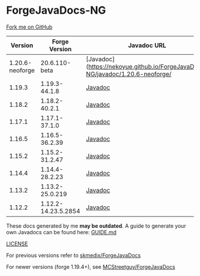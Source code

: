 # ForgeJavaDocs-NG

[Fork me on GitHub](https://github.com/Nekoyue/ForgeJavaDocs-NG)

| Version         | Forge Version       | Javadoc URL                                                                   |
|-----------------|---------------------|-------------------------------------------------------------------------------|
| 1.20.6-neoforge | 20.6.110-beta       | [Javadoc](https://nekoyue.github.io/ForgeJavaDocs-NG/javadoc/1.20.6-neoforge/ |
| 1.19.3          | 1.19.3-44.1.8       | [Javadoc](https://nekoyue.github.io/ForgeJavaDocs-NG/javadoc/1.19.3/)         |
| 1.18.2          | 1.18.2-40.2.1       | [Javadoc](https://nekoyue.github.io/ForgeJavaDocs-NG/javadoc/1.18.2/)         |
| 1.17.1          | 1.17.1-37.1.0       | [Javadoc](https://nekoyue.github.io/ForgeJavaDocs-NG/javadoc/1.17.1/)         |
| 1.16.5          | 1.16.5-36.2.39      | [Javadoc](https://nekoyue.github.io/ForgeJavaDocs-NG/javadoc/1.16.5/)         |
| 1.15.2          | 1.15.2-31.2.47      | [Javadoc](https://nekoyue.github.io/ForgeJavaDocs-NG/javadoc/1.15.2/)         |
| 1.14.4          | 1.14.4-28.2.23      | [Javadoc](https://nekoyue.github.io/ForgeJavaDocs-NG/javadoc/1.14.4/)         |
| 1.13.2          | 1.13.2-25.0.219     | [Javadoc](https://nekoyue.github.io/ForgeJavaDocs-NG/javadoc/1.13.2/)         |
| 1.12.2          | 1.12.2-14.23.5.2854 | [Javadoc](https://nekoyue.github.io/ForgeJavaDocs-NG/javadoc/1.12.2/)         |

These docs generated by me **may be outdated**. A guide to generate your own Javadocs can be found
here: [GUIDE.md](https://github.com/Nekoyue/ForgeJavaDocs-NG/blob/master/GUIDE.md)

[LICENSE](https://github.com/Nekoyue/ForgeJavaDocs-NG/blob/master/LICENSE)

For previous versions refer to [skmedix/ForgeJavaDocs](https://skmedix.github.io/ForgeJavaDocs/)

For newer versions (forge 1.19.4+), see [MCStreetguy/ForgeJavaDocs](https://github.com/MCStreetguy/ForgeJavaDocs)
